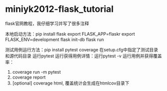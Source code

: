 # miniyk2012-flask_tutorial
flask官网教程，我仔细学习并写了很多注释

本地启动方法：pip install flask
export FLASK_APP=flaskr
export FLASK_ENV=development
flask init-db
flask run


测试用例运行方法：pip install pytest coverage
在setup.cfg中指定了测试目录和源代码目录
运行pytest
运行获得用例详情：运行pytest -v
运行用例并获得覆盖率：
1. coverage run -m pytest
2. coverage report
3. [optional] coverage html, 覆盖统计会生成在htmlcov目录下